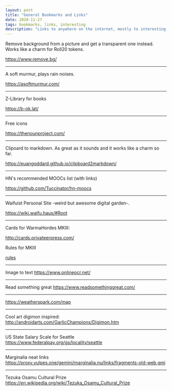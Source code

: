```yaml
---
layout: post
title: "General Bookmarks and Links"
date: 2020-11-27
tags: bookmarks, links, interesting
description: "Links to anywhere on the internet, mostly to interesting tools or content that isn't exactly a post"
---
```


Remove background from a picture and get a transparent one instead. Works like a charm for Roll20 tokens.

<https://www.remove.bg/>

---

A soft murmur, plays rain noises.

<https://asoftmurmur.com/>

---

Z-Library for books

<https://b-ok.lat/>

---

Free icons

<https://thenounproject.com/>

---
Clipoard to markdown. As great as it sounds and it works like a charm so far.

<https://euangoddard.github.io/clipboard2markdown/>

---
HN's recommended MOOCs list (with links)

<https://github.com/Tuccinator/hn-moocs>

---
Waifuist Personal Site -weird but awesome digital garden-.

<https://wiki.waifu.haus/#Root>

---
Cards for WarmaHordes MKIII:

<http://cards.privateerpress.com/>

Rules for MKIII

[rules](https://home.privateerpress.com/wp-content/uploads/2020/02/Digest-Game-Rules-Feb2020.pdf)

---
Image to text
<https://www.onlineocr.net/>

---
Read something great
<https://www.readsomethinggreat.com/>

---
<https://weatherspark.com/map> 

---
Cool art digimon inspired:
<http://androidarts.com/GarlicChampions/Digimon.htm>

---
US State Salary Scale for Seattle
<https://www.federalpay.org/gs/locality/seattle>

---
Marginalia neat links
<https://proxy.vulpes.one/gemini/marginalia.nu/links/fragments-old-web.gmi>

---
Tezuka Osamu Cultural Prize
<https://en.wikipedia.org/wiki/Tezuka_Osamu_Cultural_Prize>
